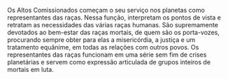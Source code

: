 ﻿Os Altos Comissionados começam o seu serviço nos planetas como representantes das raças. Nessa função, interpretam os pontos de vista e retratam as necessidades das várias raças humanas. São supremamente devotados ao bem-estar das raças mortais, de quem são os porta-vozes, procurando sempre obter para elas a misericórdia, a justiça e um tratamento equânime, em todas as relações com outros povos. Os representantes das raças funcionam em uma série sem fim de crises planetárias e servem como expressão articulada de grupos inteiros de mortais em luta.
